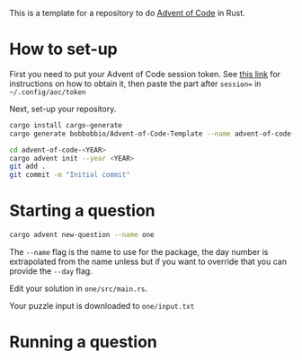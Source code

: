 This is a template for a repository to do [Advent of Code](http://adventofcode.com) in Rust.

# How to set-up

First you need to put your Advent of Code session token. See [this
link](https://github.com/wimglenn/advent-of-code-wim/issues/1) for instructions on how to obtain it,
then paste the part after `session=` in `~/.config/aoc/token`

Next, set-up your repository.

```bash
cargo install cargo-generate
cargo generate bobbobbio/Advent-of-Code-Template --name advent-of-code-<YEAR>

cd advent-of-code-<YEAR>
cargo advent init --year <YEAR>
git add .
git commit -m "Initial commit"
```

# Starting a question

```bash
cargo advent new-question --name one
```

The `--name` flag is the name to use for the package, the day number is extrapolated from the name
unless but if you want to override that you can provide the `--day` flag.

Edit your solution in `one/src/main.rs`.

Your puzzle input is downloaded to `one/input.txt`

# Running a question


```bash

```

